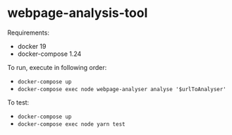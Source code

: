 # webpage-analysis-tool

Requirements:
- docker 19
- docker-compose 1.24

To run, execute in following order:
- `docker-compose up`
- `docker-compose exec node webpage-analyser analyse '$urlToAnalyser'`

To test:
- `docker-compose up`
- `docker-compose exec node yarn test`
